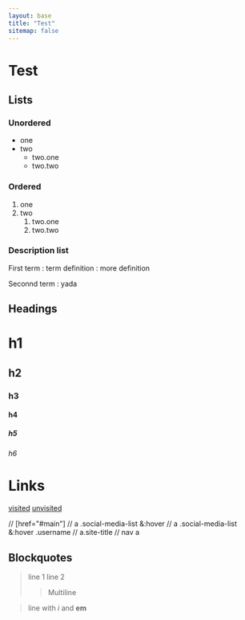 ```yaml
---
layout: base
title: "Test"
sitemap: false
---
```


# Test

## Lists

### Unordered

* one
* two
   * two.one
   * two.two

### Ordered

1. one
1. two
   1. two.one
   1. two.two

### Description list

First term
: term definition
: more definition

Seconnd term
: yada

## Headings

# h1
## h2
### h3
#### h4
##### h5
###### h6

# Links

[visited](test.html)
[unvisited](invalid.html)

// [href="#main"]
// a .social-media-list &:hover 
// a .social-media-list &:hover .username 
// a.site-title
// nav a

## Blockquotes

> line 1
> line 2
>> Multiline

> line with *i* and **em**

